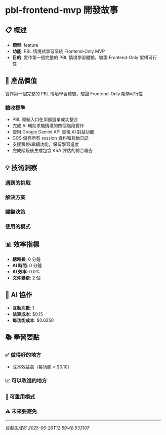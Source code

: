 # pbl-frontend-mvp 開發故事

## 📋 概述
- **類型**: feature
- **功能**: PBL 情境式學習系統 Frontend-Only MVP
- **目的**: 實作第一個完整的 PBL 情境學習體驗，驗證 Frontend-Only 架構可行性

## 🎯 產品價值
實作第一個完整的 PBL 情境學習體驗，驗證 Frontend-Only 架構可行性

### 驗收標準
- PBL 導航入口在頂部選單成功整合
- 完成 AI 輔助求職情境的四個階段實作
- 使用 Google Gemini API 實現 AI 對話功能
- GCS 儲存所有 session 資料和互動日誌
- 支援暫停/繼續功能，保留學習進度
- 完成階段後生成包含 KSA 評估的綜合報告

## 💡 技術洞察

### 遇到的挑戰


### 解決方案


### 關鍵決策


### 使用的模式


## 📊 效率指標
- **總時長**: 0 分鐘
- **AI 時間**: 0 分鐘
- **AI 效率**: 0.0%
- **文件變更**: 2 個

## 🤖 AI 協作
- **互動次數**: 1
- **估算成本**: $0.15
- **每功能成本**: $0.0250

## 📚 學習要點

### ✅ 做得好的地方
- 成本效益高（每功能 < $0.10）

### 📈 可以改進的地方


### 🔄 可重用模式


### ⚠️ 未來要避免


---
*自動生成於 2025-06-26T12:59:48.533107*
